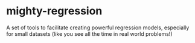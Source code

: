 # mighty-regression
A set of tools to facilitate creating powerful regression models, especially for small datasets (like you see all the time in real world problems!)
